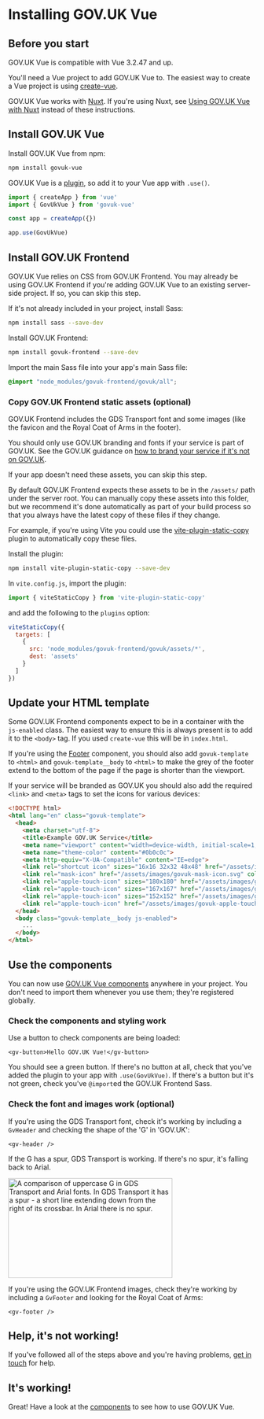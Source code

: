 # Installing GOV.UK Vue

## Before you start

GOV.UK Vue is compatible with Vue 3.2.47 and up.

You'll need a Vue project to add GOV.UK Vue to. The easiest way to create a Vue project is using
[create-vue](https://github.com/vuejs/create-vue).

GOV.UK Vue works with [Nuxt](https://nuxt.com/). If you're using Nuxt, see
[Using GOV.UK Vue with Nuxt](/get-started/using-govuk-vue-with-nuxt) instead of these instructions.

## Install GOV.UK Vue

Install GOV.UK Vue from npm:

```sh
npm install govuk-vue
```

GOV.UK Vue is a [plugin](https://vuejs.org/guide/reusability/plugins.html), so add it to your Vue app with `.use()`.

```ts
import { createApp } from 'vue'
import { GovUkVue } from 'govuk-vue'

const app = createApp({})

app.use(GovUkVue)
```

## Install GOV.UK Frontend

GOV.UK Vue relies on CSS from GOV.UK Frontend. You may already be using GOV.UK Frontend if you're adding GOV.UK Vue
to an existing server-side project. If so, you can skip this step.

If it's not already included in your project, install Sass:

```sh
npm install sass --save-dev
```

Install GOV.UK Frontend:

```sh
npm install govuk-frontend --save-dev
```

Import the main Sass file into your app's main Sass file:

```scss
@import "node_modules/govuk-frontend/govuk/all";
```

### Copy GOV.UK Frontend static assets (optional)

GOV.UK Frontend includes the GDS Transport font and some images (like the favicon and the Royal Coat of Arms in the footer). 

You should only use GOV.UK branding and fonts if your service is part of GOV.UK.
See the GOV.UK guidance on [how to brand your service if it's not on GOV.UK](https://www.gov.uk/service-manual/design/making-your-service-look-like-govuk#if-your-service-isnt-on-govuk).

If your app doesn't need these assets, you can skip this step.

By default GOV.UK Frontend expects these assets to be in the `/assets/` path under the server root. You can manually
copy these assets into this folder, but we recommend it's done automatically as part of your build process so that
you always have the latest copy of these files if they change.

For example, if you're using Vite you could use the 
[vite-plugin-static-copy](https://www.npmjs.com/package/vite-plugin-static-copy) plugin to automatically copy these 
files.

Install the plugin:

```sh
npm install vite-plugin-static-copy --save-dev
```

In `vite.config.js`, import the plugin:

```js
import { viteStaticCopy } from 'vite-plugin-static-copy'
```

and add the following to the `plugins` option:

```js
viteStaticCopy({
  targets: [
    {
      src: 'node_modules/govuk-frontend/govuk/assets/*',
      dest: 'assets'
    }
  ]
})
```

## Update your HTML template

Some GOV.UK Frontend components expect to be in a container with the `js-enabled` class. The easiest way to ensure this 
is always present is to add it to the `<body>` tag. If you used `create-vue` this will be in `index.html`.

If you're using the [Footer](/components/footer) component, you should also add `govuk-template` to `<html>` and 
`govuk-template__body` to `<html>` to make the grey of the footer extend to the bottom of the page if the page is
shorter than the viewport.

If your service will be branded as GOV.UK you should also add the required `<link>` and `<meta>` tags to set the icons
for various devices:

```html
<!DOCTYPE html>
<html lang="en" class="govuk-template">
  <head>
    <meta charset="utf-8">
    <title>Example GOV.UK Service</title>
    <meta name="viewport" content="width=device-width, initial-scale=1, viewport-fit=cover">
    <meta name="theme-color" content="#0b0c0c">
    <meta http-equiv="X-UA-Compatible" content="IE=edge">
    <link rel="shortcut icon" sizes="16x16 32x32 48x48" href="/assets/images/favicon.ico" type="image/x-icon">
    <link rel="mask-icon" href="/assets/images/govuk-mask-icon.svg" color="#0b0c0c">
    <link rel="apple-touch-icon" sizes="180x180" href="/assets/images/govuk-apple-touch-icon-180x180.png">
    <link rel="apple-touch-icon" sizes="167x167" href="/assets/images/govuk-apple-touch-icon-167x167.png">
    <link rel="apple-touch-icon" sizes="152x152" href="/assets/images/govuk-apple-touch-icon-152x152.png">
    <link rel="apple-touch-icon" href="/assets/images/govuk-apple-touch-icon.png">
  </head>
  <body class="govuk-template__body js-enabled">
    ...
  </body>
</html>

```

## Use the components

You can now use [GOV.UK Vue components](/components) anywhere in your project. You don't need to import them 
whenever you use them; they're registered globally.

### Check the components and styling work

Use a button to check components are being loaded:

```vue
<gv-button>Hello GOV.UK Vue!</gv-button>
```

You should see a green button. If there's no button at all, check that you've added the plugin to your app with 
`.use(GovUkVue)`. If there's a button but it's not green, check you've `@import`ed the GOV.UK Frontend Sass.

### Check the font and images work (optional)

If you're using the GDS Transport font, check it's working by including a `GvHeader` and checking the
shape of the 'G' in 'GOV.UK':

```vue
<gv-header />
```

If the G has a spur, GDS Transport is working. If there's no spur, it's falling back to Arial.

<img 
src="/assets/images/gds-transport-g-example.png" 
alt="A comparison of uppercase G in GDS Transport and Arial fonts. In GDS Transport it has a spur - a short line extending down from the right of its crossbar. In Arial there is no spur." 
width="334" 
height="203">

If you're using the GOV.UK Frontend images, check they're working by including a `GvFooter` and looking for the
Royal Coat of Arms:

```vue
<gv-footer />
```

## Help, it's not working!

If you've followed all of the steps above and you're having problems, [get in touch](/support) for help.

## It's working!

Great! Have a look at the [components](/components) to see how to use GOV.UK Vue.


